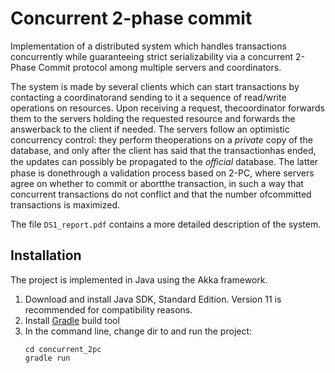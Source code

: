 # Concurrent 2-phase commit

Implementation of a distributed system which handles transactions concurrently while guaranteeing strict serializability via a concurrent 2-Phase Commit protocol among multiple servers and coordinators. 

The system is made by several clients which can start transactions by contacting a coordinatorand sending to it a sequence of read/write operations on resources. Upon receiving a request, thecoordinator forwards them to the servers holding the requested resource and forwards the answerback to the client if needed. The servers follow an optimistic concurrency control: they perform theoperations on a *private* copy of the database, and only after the client has said that the transactionhas ended, the updates can possibly be propagated to the *oﬀicial* database. The latter phase is donethrough a validation process based on 2-PC, where servers agree on whether to commit or abortthe transaction, in such a way that concurrent transactions do not conflict and that the number ofcommitted transactions is maximized.

The file `DS1_report.pdf` contains a more detailed description of the system.

## Installation

The project is implemented in Java using the Akka framework.

1. Download and install Java SDK, Standard Edition. Version 11 is recommended for compatibility reasons.
2. Install [Gradle](https://gradle.org/install/) build tool
3. In the command line, change dir to  and run the project:
    ```[bash]
    cd concurrent_2pc
    gradle run
    ```